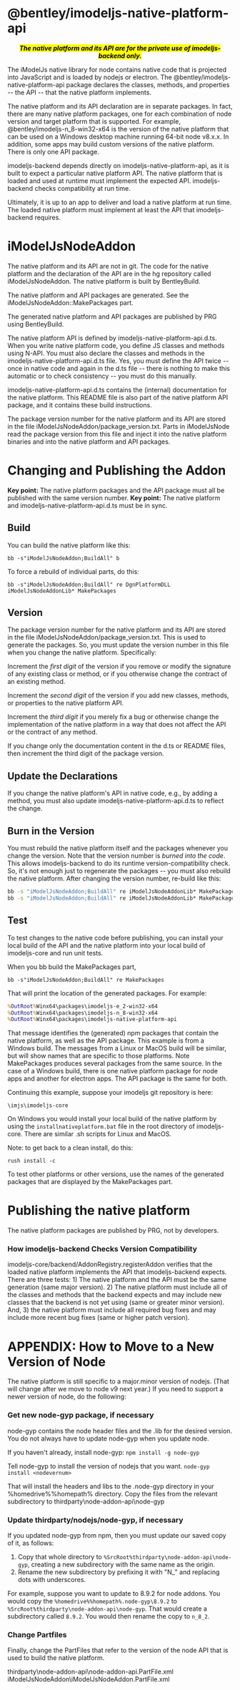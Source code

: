 ﻿# @bentley/imodeljs-native-platform-api

<p style="text-align: center;">
<i><mark>
<b>The native platform and its API are for the private use of imodeljs-backend only.</b>
</i></mark>
</p>


The iModelJs native library for node contains native code that is projected into JavaScript and is loaded by nodejs or electron. The @bentley/imodeljs-native-platform-api package declares the classes, methods, and properties -- the API -- that the native platform implements.

The native platform and its API declaration are in separate packages. In fact, there are many native platform packages, one for each combination of node version and target platform that is supported. For example, @bentley/imodeljs-n_8-win32-x64 is the version of the native platform that can be used on a Windows desktop machine running 64-bit node v8.x.x. In addition, some apps may build custom versions of the native platform. There is only one API package.

imodeljs-backend depends directly on imodeljs-native-platform-api, as it is built to expect a particular native platform API. The native platform that is loaded and used at runtime must implement the expected API. imodeljs-backend checks compatibility at run time.

Ultimately, it is up to an app to deliver and load a native platform at run time. The loaded native platform must implement at least the API that imodeljs-backend requires.

# iModelJsNodeAddon

The native platform and its API are not in git. The code for the native platform and the declaration of the API are in the hg repository called iModelJsNodeAddon. The native platform is built by BentleyBuild.

The native platform and API packages are generated. See the iModelJsNodeAddon::MakePackages part.

The generated native platform and API packages are published by PRG using BentleyBuild.

The native platform API is defined by imodeljs-native-platform-api.d.ts. When you write native platform code, you define JS classes and methods using N-API. You must also declare the classes and methods in the imodeljs-native-platform-api.d.ts file. Yes, you must define the API twice -- once in native code and again in the d.ts file -- there is nothing to make this automatic or to check consistency -- you must do this manually.

imodeljs-native-platform-api.d.ts contains the (internal) documentation for the native platform. This README file is also part of the native platform API package, and it contains these build instructions.

The package version number for the native platform and its API are stored in the file iModelJsNodeAddon/package_version.txt. Parts in iModelJsNode read the package version from this file and inject it into the native platform binaries and into the native platform and API packages.

# Changing and Publishing the Addon

**Key point:** The native platform packages and the API package must all be published with the same version number.
**Key point:** The native platform and imodeljs-native-platform-api.d.ts must be in sync.

## Build

You can build the native platform like this:

`bb -s"iModelJsNodeAddon;BuildAll" b`

To force a rebuild of individual parts, do this:

`bb -s"iModelJsNodeAddon;BuildAll" re DgnPlatformDLL iModelJsNodeAddonLib* MakePackages`

## Version

The package version number for the native platform and its API are stored in the file iModelJsNodeAddon/package_version.txt. This is used to generate the packages. So, you must update the version number in this file when you change the native platform. Specifically:

Increment the *first digit* of the version if you remove or modify the signature of any existing class or method, or if you otherwise change the contract of an existing method.

Increment the *second digit* of the version if you add new classes, methods, or properties to the native platform API.

Increment the *third digit* if you merely fix a bug or otherwise change the implementation of the native platform in a way that does not affect the API or the contract of any method.

If you change only the documentation content in the d.ts or README files, then increment the third digit of the package version.

## Update the Declarations

If you change the native platform's API in native code, e.g., by adding a method, you must also update imodeljs-native-platform-api.d.ts to reflect the change.

## Burn in the Version

You must rebuild the native platform itself and the packages whenever you change the version. Note that the version number is *burned into the code*. This allows imodeljs-backend to do its runtime version-compatibility check. So, it's not enough just to regenerate the packages -- you must also rebuild the native platform. After changing the version number, re-build like this:

``` cmd
bb -s "iModelJsNodeAddon;BuildAll" re iModelJsNodeAddonLib* MakePackages -c
bb -s "iModelJsNodeAddon;BuildAll" re iModelJsNodeAddonLib* MakePackages
```

## Test

To test changes to the native code before publishing, you can install your local build of the API and the native platform into your local build of imodeljs-core and run unit tests.

When you bb build the MakePackages part,

`bb -s"iModelJsNodeAddon;BuildAll" re MakePackages`

That will print the location of the generated packages. For example:

``` bat
%OutRoot%Winx64\packages\imodeljs-e_2-win32-x64
%OutRoot%Winx64\packages\imodeljs-n_8-win32-x64
%OutRoot%Winx64\packages\imodeljs-native-platform-api
```

That message identifies the (generated) npm packages that contain the native platform, as well as the API package. This example is from a Windows build. The messages from a Linux or MacOS build will be similar, but will show names that are specific to those platforms. Note MakePackages produces several packages from the same source. In the case of a Windows build, there is one native platform package for node apps and another for electron apps. The API package is the same for both.

Continuing this example, suppose your imodeljs git repository is here:

```
\imjs\imodeljs-core
```

On Windows you would install your local build of the native platform by using the `installnativeplatform.bat` file in the root directory of imodeljs-core.
There are similar .sh scripts for Linux and MacOS.

Note: to get back to a clean install, do this:
```
rush install -c
```

To test other platforms or other versions, use the names of the generated packages that are displayed by the MakePackages part.

# Publishing the native platform

The native platform packages are published by PRG, not by developers.

### How imodeljs-backend Checks Version Compatibility

imodeljs-core/backend/AddonRegistry.registerAddon verifies that the loaded native platform implements the API that imodeljs-backend expects. There are three tests: 1) The native platform and the API must be the same generation (same major version). 2) The native platform must include all of the classes and methods that the backend expects and may include new classes that the backend is not yet using (same or greater minor version). And, 3) the native platform must include all required bug fixes and may include more recent bug fixes (same or higher patch version).

# APPENDIX: How to Move to a New Version of Node

The native platform is still specific to a major.minor version of nodejs. (That will change after we move to node v9 next year.) If you need to support a newer version of node, do the following:

### Get new node-gyp package, if necessary

node-gyp contains the node header files and the .lib for the desired version. You do not always have to update node-gyp when you update node.

If you haven't already, install node-gyp:
`npm install -g node-gyp`

Tell node-gyp to install the version of nodejs that you want.
`node-gyp install <nodevernum>`

That will install the headers and libs to the .node-gyp directory in your %homedrive%%homepath% directory. Copy the files from the relevant subdirectory to thirdparty\node-addon-api\node-gyp

### Update thirdparty/nodejs/node-gyp, if necessary

If you updated node-gyp from npm, then you must update our saved copy of it, as follows:

1. Copy that whole directory to `%SrcRoot%thirdparty\node-addon-api\node-gyp`, creating a new subdirectory with the same name as the origin.
2. Rename the new subdirectory by prefixing it with "N_" and replacing dots with underscores.

For example, suppose you want to update to 8.9.2 for node addons. You would copy the `%homedrive%%homepath%.node-gyp\8.9.2` to `%SrcRoot%thirdparty\node-addon-api\node-gyp`. That would create a subdirectory called `8.9.2`. You would then rename the copy to `n_8_2`.

### Change Partfiles

Finally, change the PartFiles that refer to the version of the node API that is used to build the native platform.

thirdparty\node-addon-api\node-addon-api.PartFile.xml
iModelJsNodeAddon\iModelJsNodeAddon.PartFile.xml